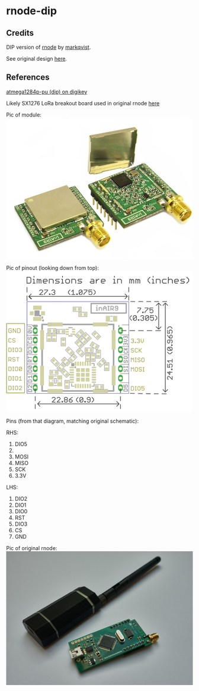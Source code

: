 # rnode-dip

## Credits

DIP version of [rnode](https://github.com/markqvist/RNode_Firmware/) by [markqvist](https://github.com/markqvist).

See original design [here](https://github.com/markqvist/RNode_Firmware/tree/master/Schematics).

## References

[atmega1284p-pu (dip) on digikey](https://www.digikey.com/en/products/detail/microchip-technology/ATMEGA1284P-PU/1914521)

Likely SX1276 LoRa breakout board used in original rnode [here](https://www.ebay.com/itm/SX1276-Wireless-LoRa-Module-Semtech-IoT-868MHz-Transceiver-inAir9-/281866635993)

Pic of module: <img src="/ref/semtech_full.jpg">

Pic of pinout (looking down from top): <img src="/ref/semtech.gif">

Pins (from that diagram, matching original schematic):

RHS:
1. DIO5
2. 
3. MOSI
4. MISO
5. SCK
6. 3.3V

LHS:
1. DIO2
2. DIO1
3. DIO0
4. RST
5. DIO3
6. CS
7. GND

Pic of original rnode: <img src="/ref/rnode_original.jpg">





